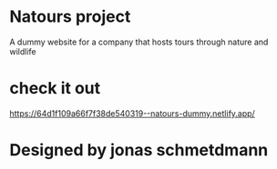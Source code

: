 # Natours project

A dummy website for a company that hosts tours through nature and wildlife
# check it out
https://64d1f109a66f7f38de540319--natours-dummy.netlify.app/

# Designed by jonas schmetdmann
